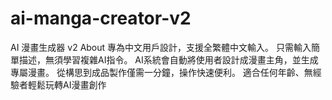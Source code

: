 # ai-manga-creator-v2
AI 漫畫生成器 v2 About 專為中文用戶設計，支援全繁體中文輸入。 只需輸入簡單描述，無須學習複雜AI指令。 AI系統會自動將使用者設計成漫畫主角，並生成專屬漫畫。 從構思到成品製作僅需一分鐘，操作快速便利。 適合任何年齡、無經驗者輕鬆玩轉AI漫畫創作
